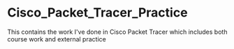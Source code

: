 # Cisco_Packet_Tracer_Practice
This contains the work I've done in Cisco Packet Tracer which includes both course work and external practice
